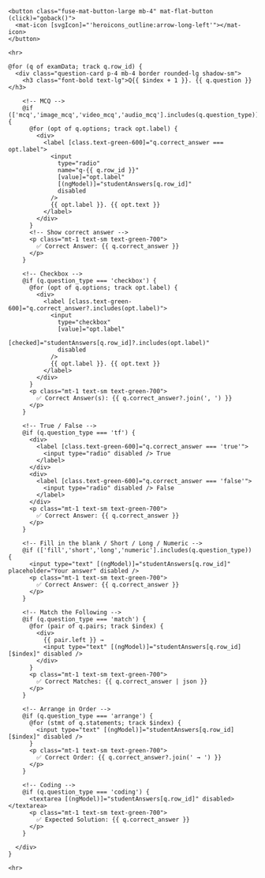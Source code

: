 <div class="flex min-w-0 flex-auto flex-col">
  <div class="flex-auto p-6 sm:p-10">

    <button class="fuse-mat-button-large mb-4" mat-flat-button (click)="goback()">
      <mat-icon [svgIcon]="'heroicons_outline:arrow-long-left'"></mat-icon>
    </button>

    <hr>

    @for (q of examData; track q.row_id) {
      <div class="question-card p-4 mb-4 border rounded-lg shadow-sm">
        <h3 class="font-bold text-lg">Q{{ $index + 1 }}. {{ q.question }}</h3>

        <!-- MCQ -->
        @if (['mcq','image_mcq','video_mcq','audio_mcq'].includes(q.question_type)) {
          @for (opt of q.options; track opt.label) {
            <div>
              <label [class.text-green-600]="q.correct_answer === opt.label">
                <input
                  type="radio"
                  name="q-{{ q.row_id }}"  
                  [value]="opt.label"
                  [(ngModel)]="studentAnswers[q.row_id]"
                  disabled
                /> 
                {{ opt.label }}. {{ opt.text }}
              </label>
            </div>
          }
          <!-- Show correct answer -->
          <p class="mt-1 text-sm text-green-700">
            ✅ Correct Answer: {{ q.correct_answer }}
          </p>
        }

        <!-- Checkbox -->
        @if (q.question_type === 'checkbox') {
          @for (opt of q.options; track opt.label) {
            <div>
              <label [class.text-green-600]="q.correct_answer?.includes(opt.label)">
                <input
                  type="checkbox"
                  [value]="opt.label"
                  [checked]="studentAnswers[q.row_id]?.includes(opt.label)"
                  disabled
                />
                {{ opt.label }}. {{ opt.text }}
              </label>
            </div>
          }
          <p class="mt-1 text-sm text-green-700">
            ✅ Correct Answer(s): {{ q.correct_answer?.join(', ') }}
          </p>
        }

        <!-- True / False -->
        @if (q.question_type === 'tf') {
          <div>
            <label [class.text-green-600]="q.correct_answer === 'true'">
              <input type="radio" disabled /> True
            </label>
          </div>
          <div>
            <label [class.text-green-600]="q.correct_answer === 'false'">
              <input type="radio" disabled /> False
            </label>
          </div>
          <p class="mt-1 text-sm text-green-700">
            ✅ Correct Answer: {{ q.correct_answer }}
          </p>
        }

        <!-- Fill in the blank / Short / Long / Numeric -->
        @if (['fill','short','long','numeric'].includes(q.question_type)) {
          <input type="text" [(ngModel)]="studentAnswers[q.row_id]" placeholder="Your answer" disabled />
          <p class="mt-1 text-sm text-green-700">
            ✅ Correct Answer: {{ q.correct_answer }}
          </p>
        }

        <!-- Match the Following -->
        @if (q.question_type === 'match') {
          @for (pair of q.pairs; track $index) {
            <div>
              {{ pair.left }} → 
              <input type="text" [(ngModel)]="studentAnswers[q.row_id][$index]" disabled />
            </div>
          }
          <p class="mt-1 text-sm text-green-700">
            ✅ Correct Matches: {{ q.correct_answer | json }}
          </p>
        }

        <!-- Arrange in Order -->
        @if (q.question_type === 'arrange') {
          @for (stmt of q.statements; track $index) {
            <input type="text" [(ngModel)]="studentAnswers[q.row_id][$index]" disabled />
          }
          <p class="mt-1 text-sm text-green-700">
            ✅ Correct Order: {{ q.correct_answer?.join(' → ') }}
          </p>
        }

        <!-- Coding -->
        @if (q.question_type === 'coding') {
          <textarea [(ngModel)]="studentAnswers[q.row_id]" disabled></textarea>
          <p class="mt-1 text-sm text-green-700">
            ✅ Expected Solution: {{ q.correct_answer }}
          </p>
        }

      </div>
    }

    <hr>
  </div>
</div>
